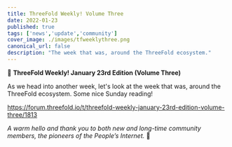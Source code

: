 ```yaml
---
title: ThreeFold Weekly! Volume Three
date: 2022-01-23
published: true
tags: ['news','update','community']
cover_image: ./images/tfweeklythree.png
canonical_url: false
description: "The week that was, around the ThreeFold ecosystem."
---
```


📰 **ThreeFold Weekly! January 23rd Edition (Volume Three)**

As we head into another week, let's look at the week that was, around the ThreeFold ecosystem. Some nice Sunday reading!

https://forum.threefold.io/t/threefold-weekly-january-23rd-edition-volume-three/1813

*A warm hello and thank you to both new and long-time community members, the pioneers of the People’s Internet.* 🙏